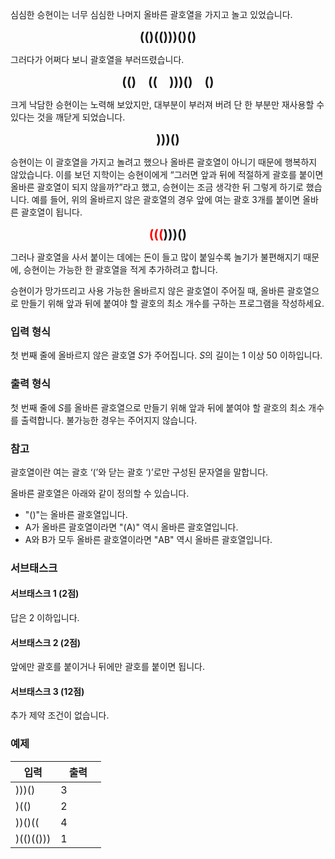 심심한 승현이는 너무 심심한 나머지 올바른 괄호열을 가지고 놀고 있었습니다. 

<div style="font-size: 20px; font-weight: bold; text-align:center;">
(()(()))()()
</div>

그러다가 어쩌다 보니 괄호열을 부러뜨렸습니다. 

<div style="font-size: 20px; font-weight: bold; text-align:center;">
(()&nbsp;&nbsp;&nbsp;&nbsp;((&nbsp;&nbsp;&nbsp;&nbsp;)))()&nbsp;&nbsp;&nbsp;&nbsp;()
</div>

크게 낙담한 승현이는 노력해 보았지만, 대부분이 부러져 버려 단 한 부분만 재사용할 수 있다는 것을 깨닫게 되었습니다.

<div style="font-size: 20px; font-weight: bold; text-align:center;">
)))()
</div>

승현이는 이 괄호열을 가지고 놀려고 했으나 올바른 괄호열이 아니기 때문에 행복하지 않았습니다. 이를 보던 지학이는 승현이에게 “그러면 앞과 뒤에 적절하게 괄호를 붙이면 올바른 괄호열이 되지 않을까?”라고 했고, 승현이는 조금 생각한 뒤 그렇게 하기로 했습니다. 예를 들어, 위의 올바르지 않은 괄호열의 경우 앞에 여는 괄호 3개를 붙이면 올바른 괄호열이 됩니다.

<div style="font-size: 20px; font-weight: bold; text-align:center;">
<span style="color: red">(((</span>)))()
</div>

그러나 괄호열을 사서 붙이는 데에는 돈이 들고 많이 붙일수록 놀기가 불편해지기 때문에, 승현이는 가능한 한 괄호열을 적게 추가하려고 합니다.

승현이가 망가뜨리고 사용 가능한 올바르지 않은 괄호열이 주어질 때, 올바른 괄호열으로 만들기 위해 앞과 뒤에 붙여야 할 괄호의 최소 개수를 구하는 프로그램을 작성하세요.

### 입력 형식

첫 번째 줄에 올바르지 않은 괄호열  $S$가 주어집니다. $S$의 길이는 1 이상 50 이하입니다.

### 출력 형식

첫 번째 줄에 $S$를 올바른 괄호열으로 만들기 위해 앞과 뒤에 붙여야 할 괄호의 최소 개수를 출력합니다. 불가능한 경우는 주어지지 않습니다.

### 참고

괄호열이란 여는 괄호 ‘(’와 닫는 괄호 ‘)’로만 구성된 문자열을 말합니다.

올바른 괄호열은 아래와 같이 정의할 수 있습니다.

* "()"는 올바른 괄호열입니다.
*  A가 올바른 괄호열이라면 "(A)" 역시 올바른 괄호열입니다.
*  A와 B가 모두 올바른 괄호열이라면 "AB" 역시 올바른 괄호열입니다.

### 서브태스크

#### 서브태스크 1 (2점)

답은 2 이하입니다.

#### 서브태스크 2 (2점)

앞에만 괄호를 붙이거나 뒤에만 괄호를 붙이면 됩니다.

#### 서브태스크 3 (12점)

추가 제약 조건이 없습니다.

### 예제

<table class='table table-bordered table-condensed'>
 <thead>
  <tr>
   <th style="width: 50%;">입력</th>
   <th style="width: 50%;">출력</th>
  </tr>
 </thead>
 <tbody>
  <tr>
   <td class="code-font">)))()</td>
   <td class="code-font">3</td>
  </tr>
  <tr>
   <td class="code-font">)(()</td>
   <td class="code-font">2</td>
  </tr>
  <tr>
   <td class="code-font">))()((</td>
   <td class="code-font">4</td>
  </tr>
  <tr>
   <td class="code-font">)(()(()))</td>
   <td class="code-font">1</td>
  </tr>
 </tbody>
</table>
